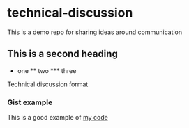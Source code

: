 # technical-discussion
This is a demo repo for sharing ideas around communication

## This is a second heading

* one
** two 
*** three

Technical discussion format

### Gist example
This is a good example of [my code](https://gist.github.com/diegoecon-ai/12c835700bf82e4e555c320157b20b5f)
